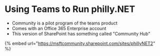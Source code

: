 # Using Teams to Run philly.NET

* Community is a pilot program of the teams product
* Comes with an Office 365 Enterprise account
* This version of SharePoint has something called "Community Hub"

{% embed url="https://msftcommunity.sharepoint.com/sites/phillyNET2" %}



